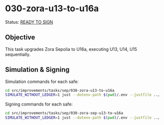 # 030-zora-u13-to-u16a

Status: [READY TO SIGN]()

## Objective

This task upgrades Zora Sepolia to U16a, executing U13, U14, U15 sequentially.

## Simulation & Signing

Simulation commands for each safe:
```bash
cd src/improvements/tasks/sep/030-zora-u13-to-u16a
SIMULATE_WITHOUT_LEDGER=1 just --dotenv-path $(pwd)/.env --justfile ../../../../../src/improvements/justfile simulate council
```

Signing commands for each safe:
```bash
cd src/improvements/tasks/sep/030-zora-sep-u13-to-u16a
SIMULATE_WITHOUT_LEDGER=1 just --dotenv-path $(pwd)/.env --justfile ../../../../../src/improvements/justfile simulate foundation
```
